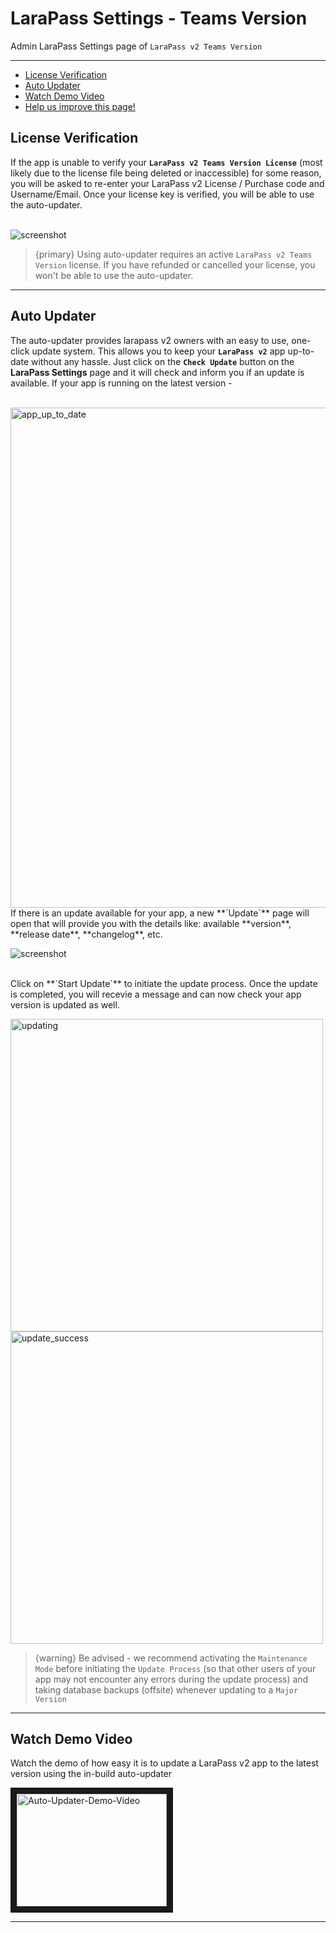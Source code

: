 # LaraPass Settings - Teams Version

Admin LaraPass Settings page of `LaraPass v2 Teams Version`

---

- [License Verification](#verification)
- [Auto Updater](#updating)
- [Watch Demo Video](#video)
- [<a href="https://github.com/larapass/docs/edit/master/resources/docs/teams/admin/larapass-settings.md" target="_blank"><i class="fa fa-edit"></i> Help us improve this page!</a>](#)

<a name="verification"></a>
## License Verification

If the app is unable to verify your **`LaraPass v2 Teams Version License`** (most likely due to the license file being deleted or inaccessible) for some reason, you will be asked to re-enter your LaraPass v2 License / Purchase code and Username/Email. Once your license key is verified, you will be able to use the auto-updater.  
<br/>  

![screenshot](/screenshots/admin/larapass/verification.png)

> {primary} Using auto-updater requires an active `LaraPass v2 Teams Version` license. If you have refunded or cancelled your license, you won't be able to use the auto-updater.

---

<a name="updating"></a>
## Auto Updater

The auto-updater provides larapass v2 owners with an easy to use, one-click update system. This allows you to keep your **`LaraPass v2`** app up-to-date without any hassle. Just click on the **`Check Update`** button on the **LaraPass Settings** page and it will check and inform you if an update is available. If your app is running on the latest version -  
<br/>  

<img src="/screenshots/admin/larapass/up-to-date.png" alt="app_up_to_date" width="800px">

<br/>
If there is an update available for your app, a new **`Update`** page will open that will provide you with the details like: available **version**, **release date**, **changelog**, etc.  
<br/>  

![screenshot](/screenshots/admin/larapass/update-available.png)

<br/>
Click on **`Start Update`** to initiate the update process. Once the update is completed, you will recevie a message and can now check your app version is updated as well.

<p>
    <img src="/screenshots/admin/larapass/updating.png" alt="updating" width="500px">
    <img src="/screenshots/admin/larapass/update-success.png" alt="update_success" width="500px">
</p>

> {warning} Be advised - we recommend activating the `Maintenance Mode` before initiating the `Update Process` (so that other users of your app may not encounter any errors during the update process) and taking database backups (offsite) whenever updating to a `Major Version`

---

<a name="video"></a>
## Watch Demo Video

Watch the demo of how easy it is to update a LaraPass v2 app to the latest version using the in-build auto-updater
<br>

<a href="https://youtu.be/4-N7wD078BM" target="_blank">
    <img src="/screenshots/admin/larapass/auto-updater-demo.jpg" alt="Auto-Updater-Demo-Video" width="240" height="180" border="10" />
</a>

---
<br />
<larecipe-feedback message="Thankyou for your feedback!">
</larecipe-feedback> 